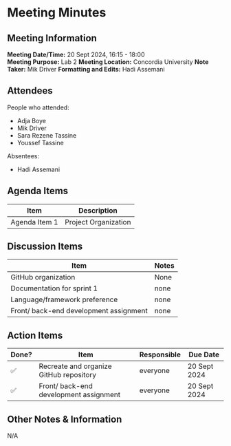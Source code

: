# Meeting Minutes
## Meeting Information
**Meeting Date/Time:** 20 Sept 2024, 16:15 - 18:00  
**Meeting Purpose:** Lab 2
**Meeting Location:** Concordia University
**Note Taker:** Mik Driver
**Formatting and Edits:** Hadi Assemani

## Attendees
People who attended:
- Adja Boye
- Mik Driver
- Sara Rezene Tassine
- Youssef Tassine

Absentees:
- Hadi Assemani

## Agenda Items

Item | Description
---- | ----
Agenda Item 1 | Project Organization

## Discussion Items
Item | Notes |
---- | ---- |
GitHub organization | None |
Documentation for sprint 1 | none |
Language/framework preference | none |
Front/ back-end development assignment | none |


## Action Items
| Done? | Item | Responsible | Due Date |
| ---- | ---- | ---- | ---- |
| ✅ | Recreate and organize GitHub repository | everyone | 20 Sept 2024 |
| ✅ | Front/ back-end development assignment | everyone | 20 Sept 2024 |

## Other Notes & Information
N/A

